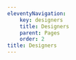 ```yaml
---
eleventyNavigation:
    key: designers
    title: Designers
    parent: Pages
    order: 2
title: Designers
---
```

